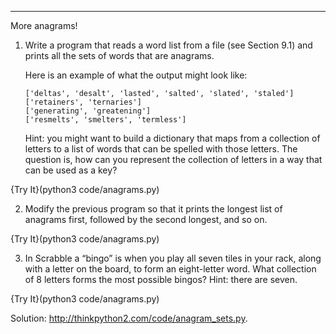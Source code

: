 ---------------
More anagrams!

1.  Write a program that reads a word list from a file (see Section 9.1) and prints all the sets of words that are anagrams.

    Here is an example of what the output might look like:

        ['deltas', 'desalt', 'lasted', 'salted', 'slated', 'staled']
        ['retainers', 'ternaries']
        ['generating', 'greatening']
        ['resmelts', 'smelters', 'termless']

    Hint: you might want to build a dictionary that maps from a collection of letters to a list of words that can be spelled with those letters. The question is, how can you represent the collection of letters in a way that can be used as a key?
    
{Try It}(python3 code/anagrams.py)

2.  Modify the previous program so that it prints the longest list of anagrams first, followed by the second longest, and so on.

{Try It}(python3 code/anagrams.py)

3.  In Scrabble a “bingo” is when you play all seven tiles in your rack, along with a letter on the board, to form an eight-letter word. What collection of 8 letters forms the most possible bingos? Hint: there are seven.

{Try It}(python3 code/anagrams.py)

Solution: <http://thinkpython2.com/code/anagram_sets.py>.